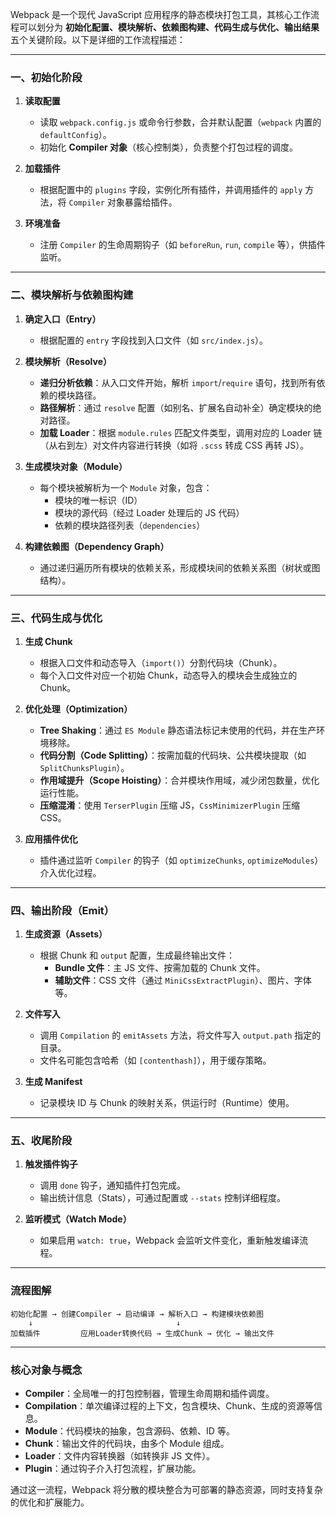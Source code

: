 Webpack 是一个现代 JavaScript 应用程序的静态模块打包工具，其核心工作流程可以划分为 **初始化配置、模块解析、依赖图构建、代码生成与优化、输出结果** 五个关键阶段。以下是详细的工作流程描述：

---

### 一、初始化阶段
1. **读取配置**  
   - 读取 `webpack.config.js` 或命令行参数，合并默认配置（`webpack` 内置的 `defaultConfig`）。
   - 初始化 **Compiler 对象**（核心控制类），负责整个打包过程的调度。

2. **加载插件**  
   - 根据配置中的 `plugins` 字段，实例化所有插件，并调用插件的 `apply` 方法，将 `Compiler` 对象暴露给插件。

3. **环境准备**  
   - 注册 `Compiler` 的生命周期钩子（如 `beforeRun`, `run`, `compile` 等），供插件监听。

---

### 二、模块解析与依赖图构建
1. **确定入口（Entry）**  
   - 根据配置的 `entry` 字段找到入口文件（如 `src/index.js`）。

2. **模块解析（Resolve）**  
   - **递归分析依赖**：从入口文件开始，解析 `import`/`require` 语句，找到所有依赖的模块路径。
   - **路径解析**：通过 `resolve` 配置（如别名、扩展名自动补全）确定模块的绝对路径。
   - **加载 Loader**：根据 `module.rules` 匹配文件类型，调用对应的 Loader 链（从右到左）对文件内容进行转换（如将 `.scss` 转成 CSS 再转 JS）。

3. **生成模块对象（Module）**  
   - 每个模块被解析为一个 `Module` 对象，包含：
     - 模块的唯一标识（ID）
     - 模块的源代码（经过 Loader 处理后的 JS 代码）
     - 依赖的模块路径列表（`dependencies`）

4. **构建依赖图（Dependency Graph）**  
   - 通过递归遍历所有模块的依赖关系，形成模块间的依赖关系图（树状或图结构）。

---

### 三、代码生成与优化
1. **生成 Chunk**  
   - 根据入口文件和动态导入（`import()`）分割代码块（Chunk）。
   - 每个入口文件对应一个初始 Chunk，动态导入的模块会生成独立的 Chunk。

2. **优化处理（Optimization）**  
   - **Tree Shaking**：通过 `ES Module` 静态语法标记未使用的代码，并在生产环境移除。
   - **代码分割（Code Splitting）**：按需加载的代码块、公共模块提取（如 `SplitChunksPlugin`）。
   - **作用域提升（Scope Hoisting）**：合并模块作用域，减少闭包数量，优化运行性能。
   - **压缩混淆**：使用 `TerserPlugin` 压缩 JS，`CssMinimizerPlugin` 压缩 CSS。

3. **应用插件优化**  
   - 插件通过监听 `Compiler` 的钩子（如 `optimizeChunks`, `optimizeModules`）介入优化过程。

---

### 四、输出阶段（Emit）
1. **生成资源（Assets）**  
   - 根据 Chunk 和 `output` 配置，生成最终输出文件：
     - **Bundle 文件**：主 JS 文件、按需加载的 Chunk 文件。
     - **辅助文件**：CSS 文件（通过 `MiniCssExtractPlugin`）、图片、字体等。

2. **文件写入**  
   - 调用 `Compilation` 的 `emitAssets` 方法，将文件写入 `output.path` 指定的目录。
   - 文件名可能包含哈希（如 `[contenthash]`），用于缓存策略。

3. **生成 Manifest**  
   - 记录模块 ID 与 Chunk 的映射关系，供运行时（Runtime）使用。

---

### 五、收尾阶段
1. **触发插件钩子**  
   - 调用 `done` 钩子，通知插件打包完成。
   - 输出统计信息（Stats），可通过配置或 `--stats` 控制详细程度。

2. **监听模式（Watch Mode）**  
   - 如果启用 `watch: true`，Webpack 会监听文件变化，重新触发编译流程。

---

### 流程图解
```plaintext
初始化配置 → 创建Compiler → 启动编译 → 解析入口 → 构建模块依赖图 
    ↓                                ↓
加载插件         应用Loader转换代码 → 生成Chunk → 优化 → 输出文件
```

---

### 核心对象与概念
- **Compiler**：全局唯一的打包控制器，管理生命周期和插件调度。
- **Compilation**：单次编译过程的上下文，包含模块、Chunk、生成的资源等信息。
- **Module**：代码模块的抽象，包含源码、依赖、ID 等。
- **Chunk**：输出文件的代码块，由多个 Module 组成。
- **Loader**：文件内容转换器（如转换非 JS 文件）。
- **Plugin**：通过钩子介入打包流程，扩展功能。

通过这一流程，Webpack 将分散的模块整合为可部署的静态资源，同时支持复杂的优化和扩展能力。